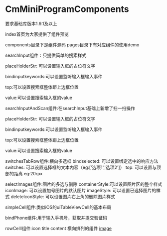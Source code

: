 # CmMiniProgramComponents
要求基础库版本1.9.1及以上

index首页为大家提供了组件预览

components目录下是组件源码
pages目录下有对应组件的使用demo

searchInput组件：只提供简单的搜索样式 

placeHolderStr: 可以设置输入框的占位符文字

bindinputkeywords:可以设置监听输入框输入事件

top:可以设置搜索框整体距上边框位置

value:可以设置搜索输入框的value



searchInputAndScan组件:在searchInput基础上新增了扫一扫操作

placeHolderStr: 可以设置输入框的占位符文字

bindinputkeywords:可以设置监听输入框输入事件

top:可以设置搜索框整体距上边框位置

value:可以设置搜索输入框的value


switchesTabRow组件:横向多选框
bindselected: 可以设置绑定选中的响应方法
switches: 可以设置选择框的文本内容（eg:['选项1','选项2']）
top: 可以设置与顶部的距离 eg:20rpx

selectImages组件:图片的多选与删除
containerStyle:可以设置图片区的整个样式
iconImage: 可以设置加号图片的默认图片
imageStyle: 可以设置已选择图片的样式
deleteIconStyle: 可以设置图片右上角的删除图片样式

simpleCell组件:类似iOS的uiTableViewCell的基本布局

bindPhone组件:用于输入手机号，获取并提交验证码

rowCelll组件:icon title content 横向排列的组件
[image]('/components/images/icon/map.png')